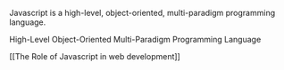 
Javascript is a high-level, object-oriented, multi-paradigm programming language.

High-Level
Object-Oriented
Multi-Paradigm
Programming Language

[[The Role of Javascript in web development]]
